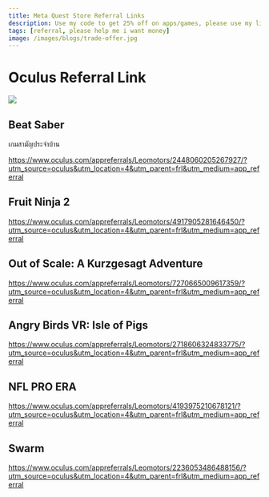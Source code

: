 ```yaml
---
title: Meta Quest Store Referral Links
description: Use my code to get 25% off on apps/games, please use my link so I get free credits to buy more game
tags: [referral, please help me i want money]
image: /images/blogs/trade-offer.jpg
---
```


# Oculus Referral Link

![](/images/blogs/trade-offer.jpg)

## Beat Saber

เกมสามัญประจำบ้าน

https://www.oculus.com/appreferrals/Leomotors/2448060205267927/?utm_source=oculus&utm_location=4&utm_parent=frl&utm_medium=app_referral

## Fruit Ninja 2

https://www.oculus.com/appreferrals/Leomotors/4917905281646450/?utm_source=oculus&utm_location=4&utm_parent=frl&utm_medium=app_referral

## Out of Scale: A Kurzgesagt Adventure

https://www.oculus.com/appreferrals/Leomotors/7270665009617359/?utm_source=oculus&utm_location=4&utm_parent=frl&utm_medium=app_referral

## Angry Birds VR: Isle of Pigs

https://www.oculus.com/appreferrals/Leomotors/2718606324833775/?utm_source=oculus&utm_location=4&utm_parent=frl&utm_medium=app_referral

## NFL PRO ERA

https://www.oculus.com/appreferrals/Leomotors/4193975210678121/?utm_source=oculus&utm_location=4&utm_parent=frl&utm_medium=app_referral

## Swarm

https://www.oculus.com/appreferrals/Leomotors/2236053486488156/?utm_source=oculus&utm_location=4&utm_parent=frl&utm_medium=app_referral
